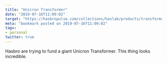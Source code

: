 ```yaml
---
title: "Unicron Transformer"
date: "2019-07-16T11:09:02"
target: "https://hasbropulse.com/collections/haslab/products/transformers-war-for-cybertron-unicron"
meta: "bookmark posted on 2019-07-16T11:09:02"
tags:
- personal
twitter: true
---
```

Hasbro are trying to fund a giant Unicron Transformer. This thing looks incredible.

